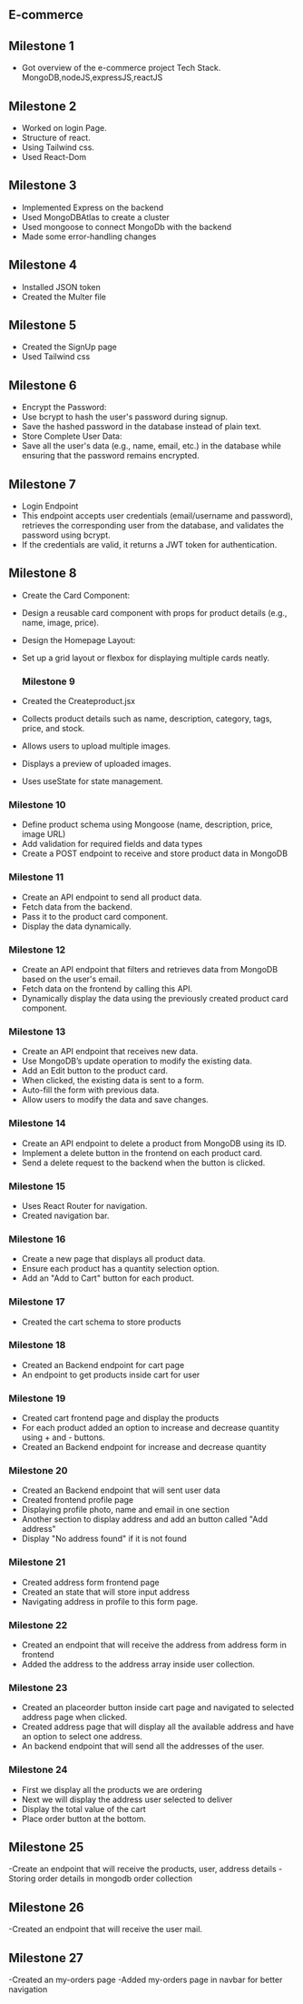 
## E-commerce

## Milestone 1

- Got overview of the e-commerce project Tech Stack.
 MongoDB,nodeJS,expressJS,reactJS

## Milestone 2

- Worked on login Page.
- Structure of react.
- Using Tailwind css.
- Used React-Dom

## Milestone 3

- Implemented Express on the backend
- Used MongoDBAtlas to create a cluster
- Used mongoose to connect MongoDb with the backend
- Made some error-handling changes

## Milestone 4

- Installed JSON token
- Created the Multer file

## Milestone 5

- Created the SignUp page
- Used Tailwind css

## Milestone 6

- Encrypt the Password:
- Use bcrypt to hash the user's password during signup.
- Save the hashed password in the database instead of plain text.
- Store Complete User Data:
- Save all the user's data (e.g., name, email, etc.) in the database while ensuring that the password remains encrypted.

## Milestone 7

- Login Endpoint
- This endpoint accepts user credentials (email/username and password), retrieves the corresponding user from the database, and validates the password using bcrypt.
- If the credentials are valid, it returns a JWT token for authentication.

## Milestone 8 

- Create the Card Component:
- Design a reusable card component with props for product details (e.g., name, image, price).
- Design the Homepage Layout:
- Set up a grid layout or flexbox for displaying multiple cards neatly.

  ### Milestone 9

- Created the Createproduct.jsx
- Collects product details such as name, description, category, tags, price, and stock.
- Allows users to upload multiple images.
- Displays a preview of uploaded images.
- Uses useState for state management.

### Milestone 10

- Define product schema using Mongoose (name, description, price, image URL)
- Add validation for required fields and data types
- Create a POST endpoint to receive and store product data in MongoDB

### Milestone 11

- Create an API endpoint to send all product data.
- Fetch data from the backend.
- Pass it to the product card component.
- Display the data dynamically.

### Milestone 12

- Create an API endpoint that filters and retrieves data from MongoDB based on the user's email.
- Fetch data on the frontend by calling this API.
- Dynamically display the data using the previously created product card component.

### Milestone 13

- Create an API endpoint that receives new data.
- Use MongoDB’s update operation to modify the existing data.
- Add an Edit button to the product card.
- When clicked, the existing data is sent to a form.
- Auto-fill the form with previous data.
- Allow users to modify the data and save changes.

### Milestone 14

- Create an API endpoint to delete a product from MongoDB using its ID.
- Implement a delete button in the frontend on each product card.
- Send a delete request to the backend when the button is clicked.

### Milestone 15

- Uses React Router for navigation.
- Created navigation bar.

### Milestone 16

- Create a new page that displays all product data.
- Ensure each product has a quantity selection option.
- Add an "Add to Cart" button for each product.

### Milestone 17

- Created the cart schema to store products

### Milestone 18

- Created an Backend endpoint for cart page
- An endpoint to get products inside cart for user

### Milestone 19

- Created cart frontend page and display the products
- For each product added an option to increase and decrease quantity using + and - buttons.
- Created an Backend endpoint for increase and decrease quantity

### Milestone 20

- Created an Backend endpoint that will sent user data
- Created frontend profile page
- Displaying profile photo, name and email in one section
- Another section to display address and add an button called "Add address"
- Display "No address found" if it is not found
  
### Milestone 21

- Created address form frontend page
- Created an state that will store input address
- Navigating address in profile to this form page.
  
### Milestone 22

- Created an endpoint that will receive the address from address form in frontend
- Added the address to the address array inside user collection.

### Milestone 23

- Created an placeorder button inside cart page and navigated to selected address page when clicked.
- Created address page that will display all the available address and have an option to select one address.
- An backend endpoint that will send all the addresses of the user.
  
### Milestone 24

- First we display all the products we are ordering
- Next we will display the address user selected to deliver
- Display the total value of the cart
- Place order button at the bottom.

## Milestone 25

-Create an endpoint that will receive the products, user, address details
-Storing order details in mongodb order collection

## Milestone 26

-Created an endpoint that will receive the user mail.

## Milestone 27

-Created an my-orders page
-Added my-orders page in navbar for better navigation
